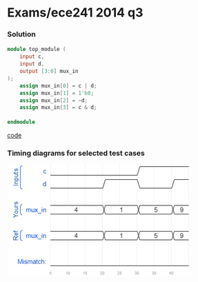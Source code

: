 # Exams/ece241 2014 q3
### Solution
```Verilog
module top_module (
    input c,
    input d,
    output [3:0] mux_in
);  
    assign mux_in[0] = c | d;
    assign mux_in[1] = 1'b0;
    assign mux_in[2] = ~d;
    assign mux_in[3] = c & d;

endmodule
```
[code](./80.v)

### Timing diagrams for selected test cases
![result](./result.png)